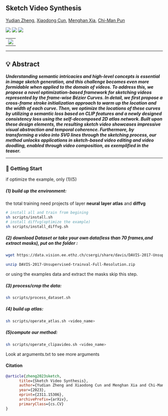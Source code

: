 ## Sketch Video Synthesis

[Yudian Zheng](https://yudianzheng2018@gmail.com/), [Xiaodong Cun](http://vinthony.github.io/), [Menghan Xia](https://menghanxia.github.io/), [Chi-Man Pun](https://www.cis.um.edu.mo/~cmpun/)

<a href='https://arxiv.org/abs/2311.15306'><img src='https://img.shields.io/badge/ArXiv-2311.15306-red'></a> 
<a href='https://sketchvideo.github.io/'><img src='https://img.shields.io/badge/Project-Page-Green'></a>
<a href='https://www.youtube.com/watch?v=cVQERKS3Iqg'><img src='https://img.shields.io/badge/Youtube-Video-blue'></a>

<table class="center">
  <td><img src='https://github.com/yudianzheng/SketchVideo/assets/4397546/32df2a38-f3ed-470f-9cfb-78625388568b'></td>
</tr>
</table >

------------------
## 💡 Abstract
___Understanding semantic intricacies and high-level concepts is essential in image sketch generation, and this challenge becomes even more formidable when applied to the domain of videos. To address this, we propose a novel optimization-based framework for sketching videos represented by the frame-wise Bézier Curves. In detail, we first propose a cross-frame stroke initialization approach to warm up the location and the width of each curve. Then, we optimize the locations of these curves by utilizing a semantic loss based on CLIP features and a newly designed consistency loss using the self-decomposed 2D atlas network. Built upon these design elements, the resulting sketch video showcases impressive visual abstraction and temporal coherence. Furthermore, by transforming a video into SVG lines through the sketching process, our method unlocks applications in sketch-based video editing and video doodling, enabled through video composition, as exemplified in the teaser.___

------------------

### 🚩 Getting Start
if optimize the example, only (1)(5)

##### (1) build up the environment: 

the total training need projects of layer **neural layer atlas** and **diffvg**

```bash
# install all and train from begining
sh scripts/install.sh
# install diffvg(optimize the example)
sh scripts/install_diffvg.sh
```

##### (2) download Dataset or take your own data(less than 70 frames,and extract masks), put on the folder <data>:

```bash
wget https://data.vision.ee.ethz.ch/csergi/share/davis/DAVIS-2017-Unsupervised-trainval-Full-Resolution.zip
 
unzip DAVIS-2017-Unsupervised-trainval-Full-Resolution.zip
```

or using the examples data and extract the masks skip this step.

##### (3) process/crop the data:

```bash
sh scripts/process_dataset.sh
```

##### (4) build up atlas:

```bash
sh scripts/operate_atlas.sh <video_name>
```

##### (5)compute our method:

```bash
sh scripts/operate_clipavideo.sh <video_name>
```

Look at arguments.txt to see more arguments

#### Citation

```bibtex
@article{zheng2023sketch,
      title={Sketch Video Synthesis}, 
      author={Yudian Zheng and Xiaodong Cun and Menghan Xia and Chi-Man Pun},
      year={2023},
      eprint={2311.15306},
      archivePrefix={arXiv},
      primaryClass={cs.CV}
}

```
